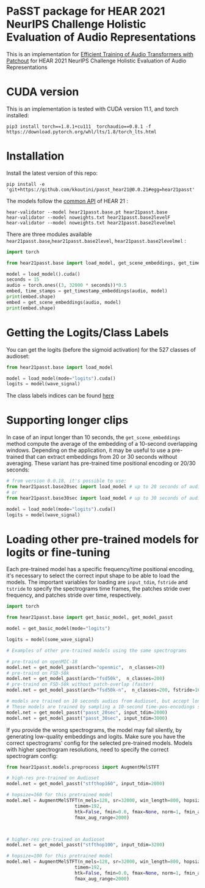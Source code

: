 # PaSST package for HEAR 2021 NeurIPS Challenge Holistic Evaluation of Audio Representations


This is an implementation for [Efficient Training of Audio Transformers with Patchout](https://arxiv.org/abs/2110.05069) for HEAR 2021 NeurIPS Challenge
Holistic Evaluation of Audio Representations

# CUDA version 
This is an implementation is tested with CUDA version 11.1, and torch installed:
```shell
pip3 install torch==1.8.1+cu111  torchaudio==0.8.1 -f https://download.pytorch.org/whl/lts/1.8/torch_lts.html
```

# Installation 
Install the latest version of this repo:
```shell
pip install -e 'git+https://github.com/kkoutini/passt_hear21@0.0.21#egg=hear21passt' 
```

The models follow the [common API](https://neuralaudio.ai/hear2021-holistic-evaluation-of-audio-representations.html#common-api) of HEAR 21 
:
```shell
hear-validator --model hear21passt.base.pt hear21passt.base
hear-validator --model noweights.txt hear21passt.base2levelF
hear-validator --model noweights.txt hear21passt.base2levelmel
 ```

There are three modules available `hear21passt.base`,`hear21passt.base2level`, `hear21passt.base2levelmel` :
```python
import torch

from hear21passt.base import load_model, get_scene_embeddings, get_timestamp_embeddings

model = load_model().cuda()
seconds = 15
audio = torch.ones((3, 32000 * seconds))*0.5
embed, time_stamps = get_timestamp_embeddings(audio, model)
print(embed.shape)
embed = get_scene_embeddings(audio, model)
print(embed.shape)
```

# Getting the Logits/Class Labels

You can get the logits (before the sigmoid activation) for the 527 classes of audioset:
```python
from hear21passt.base import load_model

model = load_model(mode="logits").cuda()
logits = model(wave_signal)
```
The class labels indices can be found [here](https://github.com/qiuqiangkong/audioset_tagging_cnn/blob/master/metadata/class_labels_indices.csv)



# Supporting longer clips

In case of an input longer than 10 seconds, the `get_scene_embeddings` method compute the average of the embedding of a 10-second overlapping windows. 
Depending on the application, it may be useful to use a pre-trained that can extract embeddings from 20 or 30 seconds without averaging. These variant has pre-trained time positional encoding or 20/30 seconds:

```python
# from version 0.0.18, it's possible to use:
from hear21passt.base20sec import load_model # up to 20 seconds of audio.
# or 
from hear21passt.base30sec import load_model # up to 30 seconds of audio.

model = load_model(mode="logits").cuda()
logits = model(wave_signal)
```

# Loading other pre-trained models for logits or fine-tuning

Each pre-trained model has a specific frequency/time positional encoding, it's necessary to select the correct input shape to be able to load the models. The important variables for loading are `input_tdim`, `fstride` and `tstride` to specify the spectrograms time frames, the patches stride over frequency, and patches stride over time, respectively.



```python
import torch

from hear21passt.base import get_basic_model, get_model_passt

model = get_basic_model(mode="logits")

logits = model(some_wave_signal)

# Examples of other pre-trained models using the same spectrograms

# pre-traind on openMIC-18
model.net = get_model_passt(arch="openmic",  n_classes=20)
# pre-traind on FSD-50k
model.net = get_model_passt(arch="fsd50k",  n_classes=200)
# pre-traind on FSD-50k without patch-overlap (faster)
model.net = get_model_passt(arch="fsd50k-n",  n_classes=200, fstride=16, tstride=16)

# models are trained on 10 seconds audios from Audioset, but accept longer audios (20s, or 30s)
# These models are trained by sampling a 10-second time-pos-encodings sequence 
model.net = get_model_passt("passt_20sec", input_tdim=2000)
model.net = get_model_passt("passt_30sec", input_tdim=3000)
```

If you provide the wrong spectrograms, the model may fail silently, by generating low-quality embeddings and logits. Make sure you have the correct spectrograms' config for the selected pre-trained models. 
Models with higher spectrogram resolutions, need to specify the correct spectrogram config:

```python
from hear21passt.models.preprocess import AugmentMelSTFT

# high-res pre-trained on Audioset
model.net = get_model_passt("stfthop160", input_tdim=2000)

# hopsize=160 for this pretrained model
model.mel = AugmentMelSTFT(n_mels=128, sr=32000, win_length=800, hopsize=160, n_fft=1024, freqm=48,
                         timem=192,
                         htk=False, fmin=0.0, fmax=None, norm=1, fmin_aug_range=10,
                         fmax_aug_range=2000)



# higher-res pre-trained on Audioset
model.net = get_model_passt("stfthop100", input_tdim=3200)

# hopsize=100 for this pretrained model
model.mel = AugmentMelSTFT(n_mels=128, sr=32000, win_length=800, hopsize=100, n_fft=1024, freqm=48,
                         timem=192,
                         htk=False, fmin=0.0, fmax=None, norm=1, fmin_aug_range=10,
                         fmax_aug_range=2000)



```


